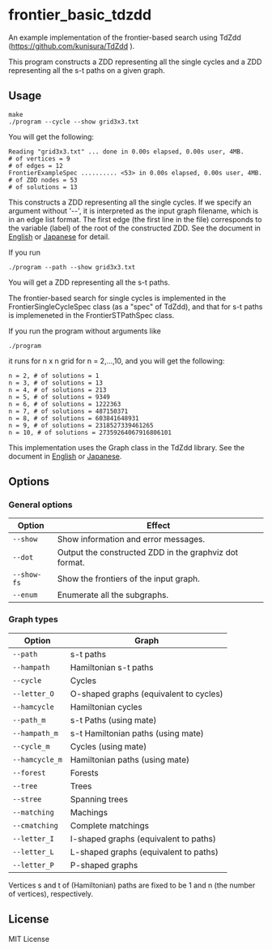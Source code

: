# frontier_basic_tdzdd

An example implementation of the frontier-based search
using TdZdd (https://github.com/kunisura/TdZdd ).

This program constructs a ZDD representing all the single cycles and a ZDD representing all the s-t paths on a given graph.

## Usage

```
make
./program --cycle --show grid3x3.txt
```

You will get the following:

```
Reading "grid3x3.txt" ... done in 0.00s elapsed, 0.00s user, 4MB.
# of vertices = 9
# of edges = 12
FrontierExampleSpec .......... <53> in 0.00s elapsed, 0.00s user, 4MB.
# of ZDD nodes = 53
# of solutions = 13
```

This constructs a ZDD representing all the single cycles.
If we specify an argument without '--', it is interpreted as
the input graph filename, which is in an edge list format.
The first edge (the first line in the file) corresponds to the variable (label) of the root of the constructed ZDD.
See the document in [English](https://github.com/junkawahara/dd_documents/blob/main/formats/tdzdd_graph_en.md) or [Japanese](https://github.com/junkawahara/dd_documents/blob/main/formats/tdzdd_graph_ja.md) for detail.

If you run

```
./program --path --show grid3x3.txt
```

You will get a ZDD representing all the s-t paths.

The frontier-based search for single cycles is implemented in the FrontierSingleCycleSpec class
(as a "spec" of TdZdd),
and that for s-t paths is implemeneted in the FrontierSTPathSpec class.

If you run the program without arguments like

```
./program
```

it runs for n x n grid for n = 2,...,10, and you will get the following:

```
n = 2, # of solutions = 1
n = 3, # of solutions = 13
n = 4, # of solutions = 213
n = 5, # of solutions = 9349
n = 6, # of solutions = 1222363
n = 7, # of solutions = 487150371
n = 8, # of solutions = 603841648931
n = 9, # of solutions = 2318527339461265
n = 10, # of solutions = 27359264067916806101
```

This implementation uses the Graph class in the TdZdd library. See the document in [English](https://github.com/junkawahara/dd_documents/blob/main/formats/tdzdd_graph_en.md) or [Japanese](https://github.com/junkawahara/dd_documents/blob/main/formats/tdzdd_graph_ja.md).

## Options

### General options

|Option|Effect|
|------|------|
|`--show`|Show information and error messages.|
|`--dot`|Output the constructed ZDD in the graphviz dot format.|
|`--show-fs`|Show the frontiers of the input graph.|
|`--enum`|Enumerate all the subgraphs.|

### Graph types

|Option|Graph|
|------|------|
|`--path`|s-t paths|
|`--hampath`|Hamiltonian s-t paths|
|`--cycle`|Cycles|
|`--letter_O`|O-shaped graphs (equivalent to cycles)|
|`--hamcycle`|Hamiltonian cycles|
|`--path_m`|s-t Paths (using mate)|
|`--hampath_m`|s-t Hamiltonian paths (using mate)|
|`--cycle_m`|Cycles (using mate)|
|`--hamcycle_m`|Hamiltonian paths (using mate)|
|`--forest`|Forests|
|`--tree`|Trees|
|`--stree`|Spanning trees|
|`--matching`|Machings|
|`--cmatching`|Complete matchings|
|`--letter_I`|I-shaped graphs (equivalent to paths)|
|`--letter_L`|L-shaped graphs (equivalent to paths)|
|`--letter_P`|P-shaped graphs|

Vertices s and t of (Hamiltonian) paths are fixed to be 1 and n (the number of vertices), respectively.

## License

MIT License
